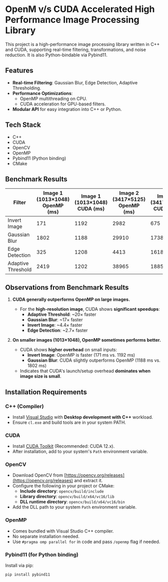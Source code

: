# OpenM v/s CUDA Accelerated High Performance Image Processing Library

This project is a high-performance image processing library written in C++ and CUDA, supporting real-time filtering, transformations, and noise reduction. It is also Python-bindable via Pybind11.

## Features
- **Real-time Filtering**: Gaussian Blur, Edge Detection, Adaptive Thresholding.
- **Performance Optimizations**:
  - OpenMP multithreading on CPU.
  - CUDA acceleration for GPU-based filters.
- **Modular API** for easy integration into C++ or Python.

## Tech Stack
- C++
- CUDA
- OpenCV
- OpenMP
- Pybind11 (Python binding)
- CMake

## Benchmark Results
| Filter               | Image 1 (1013×1048)<br>OpenMP (ms) | Image 1 (1013×1048)<br>CUDA (ms) | Image 2 (3417×5125)<br>OpenMP (ms) | Image 2 (3417×5125)<br>CUDA (ms) |
|----------------------|-------------------------------|------------------------------|-------------------------------|------------------------------|
| Invert Image         | 171                           | 1192                         | 2982                          | 675                          |
| Gaussian Blur        | 1802                          | 1188                         | 29910                         | 1738                         |
| Edge Detection       | 325                           | 1208                         | 4413                          | 1618                         |
| Adaptive Threshold   | 2419                          | 1202                         | 38965                         | 1885                         |

## Observations from Benchmark Results

1. **CUDA generally outperforms OpenMP on large images.**
   - For the **high-resolution image**, CUDA shows **significant speedups**:
     - **Adaptive Threshold**: ~20× faster
     - **Gaussian Blur**: ~17× faster
     - **Invert Image**: ~4.4× faster
     - **Edge Detection**: ~2.7× faster

2. **On smaller images (1013×1048), OpenMP sometimes performs better.**
   - CUDA shows **higher overhead** on small inputs:
     - **Invert Image**: OpenMP is faster (171 ms vs. 1192 ms)
     - **Gaussian Blur**: CUDA slightly outperforms OpenMP (1188 ms vs. 1802 ms)
   - Indicates that CUDA's launch/setup overhead **dominates when image size is small**.

## Installation Requirements

### C++ (Compiler)
- Install [Visual Studio](https://visualstudio.microsoft.com/) with **Desktop development with C++** workload.
- Ensure `cl.exe` and build tools are in your system PATH.

### CUDA
- Install [CUDA Toolkit](https://developer.nvidia.com/cuda-downloads) (Recommended: CUDA 12.x).
- After installation, add to your system's `Path` environment variable.

### OpenCV
- Download OpenCV from [https://opencv.org/releases](https://opencv.org/releases) and extract it.
- Configure the following in your project or CMake:
  - **Include directory**: `opencv/build/include`
  - **Library directory**: `opencv/build/x64/vc16/lib`
  - **DLL runtime directory**: `opencv/build/x64/vc16/bin`
- Add the DLL path to your system `Path` environment variable.

### OpenMP
- Comes bundled with Visual Studio C++ compiler.
- No separate installation needed.
- Use `#pragma omp parallel for` in code and pass `/openmp` flag if needed.

### Pybind11 (for Python binding)
Install via pip:
```bash
pip install pybind11

